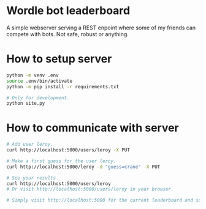# Wordle bot leaderboard

A simple webserver serving a REST enpoint where some of my friends can compete with bots.
Not safe, robust or anything.

# How to setup server

```bash
python -m venv .env
source .env/bin/activate
python -m pip install -r requirements.txt

# Only for development.
python site.py
```

# How to communicate with server

```bash
# Add user leroy.
curl http://localhost:5000/users/leroy -X PUT

# Make a first guess for the user leroy.
curl http://localhost:5000/leroy -d "guess=crane" -X PUT

# See your results
curl http://localhost:5000/users/leroy
# Or visit http://localhost:5000/users/leroy in your browser.

# Simply visit http://localhost:5000 for the current leaderboard and some documentation!
```